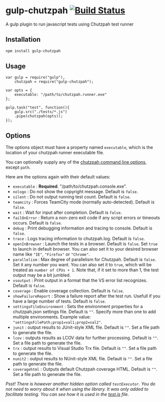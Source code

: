 # gulp-chutzpah [![Build Status](https://travis-ci.org/zpbappi/gulp-chutzpah.svg?branch=master)](https://travis-ci.org/zpbappi/gulp-chutzpah)
A gulp plugin to run javascript tests using Chutzpah test runner

## Installation

```sh
npm install gulp-chutzpah
```

## Usage

```node
var gulp = require("gulp"),
    chutzpah = require("gulp-chutzpah");

var opts = {
    executable: "/path/to/chutzpah.runner.exe"
};

gulp.task("test", function(){
    gulp.src("./tests/*.js")
    .pipe(chutzpah(opts));
});
```

## Options

The options object must have a property named `executable`, which is the location of 
your chutzpah runner executable file. 

You can optionally supply any of the [chutzpah command line options](https://github.com/mmanela/chutzpah/wiki/command-line-options), except `path`. 

Here are the options again with their default values:

- `executable` : __Required__. "/path/to/chutzpah.console.exe".
- `nologo` : Do not show the copyright message. Default is `false`.
- `silent` : Do not output running test count. Default is `false`.
- `teamcity` : Forces TeamCity mode (normally auto-detected). Default is `false`.
- `wait` : Wait for input after completion. Default is `false`.
- `failOnError` : Return a non-zero exit code if any script errors or timeouts occurs. Default is `false`.
- `debug` : Print debugging information and tracing to console. Default is `false`.
- `trace` : Logs tracing information to chutzpah.log. Default is `false`.
- `openInBrowser` : Launch the tests in a browser. Default is `false`. Set `true` to launch in default browser. 
You can also set it to your desired browser name like `"IE"`, `"Firefox"` or `"Chrome"`.
- `parallelism` : Max degree of parallelism for Chutzpah. Default is `false`. Set it any number you want. 
You can also set it to `true`, which will be treated as `number of CPUs + 1`. Note that, if it set to more than 1, the test output may be a bit jumbled.
- `vsoutput` : Print output in a format that the VS error list recognizes. Default is `false`.
- `coverage` : Enable coverage collection. Default is `false`.
- `showFailureReport` : Show a failure report after the test run. Usefull if you have a large number of tests. Default is `false`.
- `settingsFileEnvironment` : Sets the environment properties for a chutzpah.json settings file. Default is `""`. 
Specify more than one to add multiple environments. Example value: `"settingsFilePath;prop1=val1;prop2=val2"`.
- `junit` : output results to JUnit-style XML file. Default is `""`. Set a file path to generate the file.
- `lcov` : outputs results as LCOV data for further processing. Default is `""`. Set a file path to generate the file.
- `trx` : output results to Visual Studio Trx file. Default is `""`. Set a file path to generate the file. 
- `nunit2` : output results to NUnit-style XML file. Default is `""`. Set a file path to generate the file.
- `coveragehtml` : Outputs default Chutzpah coverage HTML. Default is `""`. Set a file path to generate the file.

_Psst! There is however another hidden option called `testExecutor`. 
You do not need to worry about it when using the library. 
It was only added to facilitate testing. 
You can see how it is used in the [test.js](https://github.com/zpbappi/gulp-chutzpah/blob/master/test.js) file._